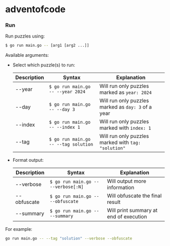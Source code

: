 # adventofcode

### Run

Run puzzles using:

```sh
$ go run main.go -- [arg1 [arg2 ...]]
```

Available arguments:

- Select which puzzle(s) to run:

  | Description | Syntax                               | Explanation                                         |
  | ----------- | ------------------------------------ | --------------------------------------------------- |
  | --year      | `$ go run main.go -- --year 2024`    | Will run only puzzles marked as `year: 2024`        |
  | --day       | `$ go run main.go -- --day 3`        | Will run only puzzles marked as `day: 3` of a year  |
  | --index     | `$ go run main.go -- --index 1`      | Will run only puzzles marked with `index: 1`        |
  | --tag       | `$ go run main.go -- --tag solution` | Will run only puzzles marked with `tag: "solution"` |

- Format output:

  | Description | Syntax                              | Explanation                            |
  | ----------- | ----------------------------------- | -------------------------------------- |
  | --verbose   | `$ go run main.go -- --verbose[:N]` | Will output more information           |
  | --obfuscate | `$ go run main.go -- --obfuscate`   | Will obfuscate the final result        |
  | --summary   | `$ go run main.go -- --summary`     | Will print summary at end of execution |

For example:

```sh
go run main.go -- --tag "solution" --verbose --obfuscate
```
